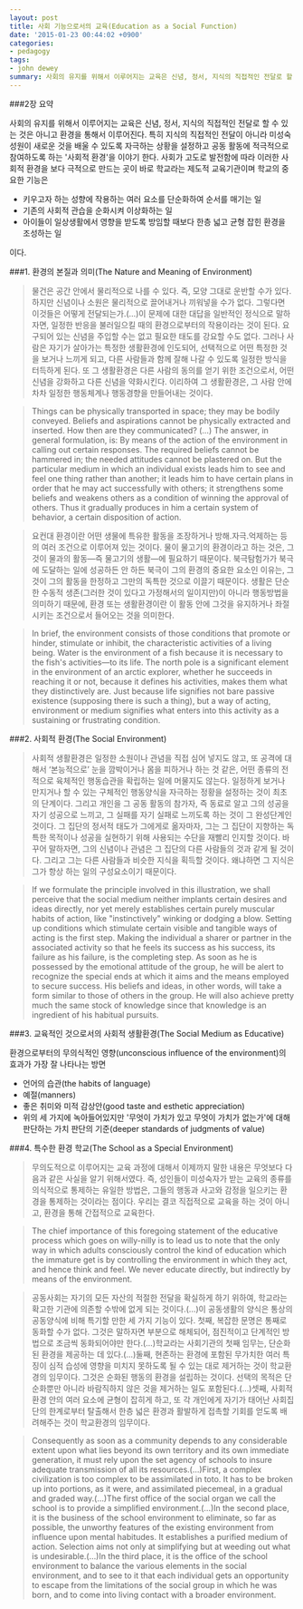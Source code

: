 ```yaml
---
layout: post
title: 사회 기능으로서의 교육(Education as a Social Function)
date: '2015-01-23 00:44:02 +0900'
categories:
- pedagogy
tags:
- john dewey
summary: 사회의 유지를 위해서 이루어지는 교육은 신념, 정서, 지식의 직접적인 전달로 할 수 있는 것은 아니고 환경을 통해서 이루어진다. 특히 지식의 직접적인 전달이 아니라 미성숙 성원이 새로운 것을 배울 수 있도록 자극하는 상황을 설정하고 공동 활동에 적극적으로 참여하도록 하는 '사회적 환경'을 이야기 한다.
---
```

###2장 요약

사회의 유지를 위해서 이루어지는 교육은 신념, 정서, 지식의 직접적인 전달로 할 수 있는 것은 아니고 환경을 통해서 이루어진다. 특히 지식의 직접적인 전달이 아니라 미성숙 성원이 새로운 것을 배울 수 있도록 자극하는 상황을 설정하고 공동 활동에 적극적으로 참여하도록 하는 '사회적 환경'을 이야기 한다. 사회가 고도로 발전함에 따라 이러한 사회적 환경을 보다 극적으로 만드는 곳이 바로 학교라는 제도적 교육기관이며 학교의 중요한 기능은

* 키우고자 하는 성향에 작용하는 여러 요소를 단순화하여 순서를 매기는 일
* 기존의 사회적 관습을 순화시켜 이상화하는 일
* 아이들이 일상생활에서 영향을 받도록 방임할 때보다 한층 넓고 균형 잡힌 환경을 조성하는 일

이다.

###1. 환경의 본질과 의미(The Nature and Meaning of Environment)

>물건은 공간 안에서 물리적으로 나를 수 있다. 즉, 모양 그대로 운반할 수가 있다. 하지만 신념이나 소원은 물리적으로 끌어내거나 끼워넣을 수가 없다. 그렇다면 이것들은 어떻게 전달되는가.(&hellip;)이 문제에 대한 대답을 일반적인 정식으로 말하자면, 일정한 반응을 불러일으킬 때의 환경으로부터의 작용이라는 것이 된다. 요구되어 있는 신념을 주입할 수는 없고 필요한 태도를 강요할 수도 없다. 그러나 사람은 자기가 살아가는 특정한 생활환경에 인도되어, 선택적으로 어떤 특정한 것을 보거나 느끼게 되고, 다른 사람들과 함께 잘해 나갈 수 있도록 일정한 방식을 터득하게 된다. 또 그 생활환경은 다른 사람의 동의를 얻기 위한 조건으로서, 어떤 신념을 강화하고 다른 신념을 약화시킨다. 이리하여 그 생활환경은, 그 사람 안에 차차 일정한 행동체계나 행동경향을 만들어내는 것이다.

>Things can be physically transported in space; they may be bodily conveyed. Beliefs and aspirations cannot be physically extracted and inserted. How then are they communicated? (&hellip;)&nbsp;The answer, in general formulation, is: By means of the action of the environment in calling out certain responses. The required beliefs cannot be hammered in; the needed attitudes cannot be plastered on. But the particular medium in which an individual exists leads him to see and feel one thing rather than another; it leads him to have certain plans in order that he may act successfully with others; it strengthens some beliefs and weakens others as a condition of winning the approval of others. Thus it gradually produces in him a certain system of behavior, a certain disposition of action.

>요컨대 환경이란 어떤 생물에 특유한 활동을 조장하거나 방해.자극.억제하는 등의 여러 조건으로 이루어져 있는 것이다. 물이 물고기의 환경이라고 하는 것은, 그것이 물과의 활동&mdash;즉 물고기의 생활&mdash;에 필요하기 때문이다. 북극탐험가가 북극에 도달하는 일에 성공하든 안 하든 북극이 그의 환경의 중요한 요소인 이유는, 그것이 그의 활동을 한정하고 그만의 독특한 것으로 이끌기 때문이다. 생활은 단순한 수동적 생존(그러한 것이 있다고 가정해서의 일이지만)이 아니라 행동방법을 의미하기 때문에, 환경 또는 생활환경이란 이 활동 안에 그것을 유지하거나 좌절시키는 조건으로서 들어오는 것을 의미한다.

>In brief, the environment consists of those conditions that promote or hinder, stimulate or inhibit, the characteristic activities of a living being. Water is the environment of a fish because it is necessary to the fish's activities&mdash;to its life. The north pole is a significant element in the environment of an arctic explorer, whether he succeeds in reaching it or not, because it defines his activities, makes them what they distinctively are. Just because life signifies not bare passive existence (supposing there is such a thing), but a way of acting, environment or medium signifies what enters into this activity as a sustaining or frustrating condition.</p></blockquote>


###2. 사회적 환경(The Social Environment)

>사회적 생활환경은 일정한 소원이나 관념을 직접 심어 넣지도 않고, 또 공격에 대해서 &lsquo;본능적으로&rsquo; 눈을 깜박이거나 몸을 피하거나 하는 것 같은, 어떤 종류의 전적으로 육체적인 행동습관을 확립하는 일에 머물지도 않는다. 일정하게 보거나 만지거나 할 수 있는 구체적인 행동양식을 자극하는 정황을 설정하는 것이 최초의 단계이다. 그리고 개인을 그 공동 활동의 참가자, 즉 동료로 알고 그의 성공을 자기 성공으로 느끼고, 그 실패를 자기 실패로 느끼도록 하는 것이 그 완성단계인 것이다. 그 집단의 정서적 태도가 그에게로 옮자마자, 그는 그 집단이 지향하는 독특한 목적이나 성공을 실현하기 위해 사용되는 수단을 재빨리 인지할 것이다. 바꾸어 말하자면, 그의 신념이나 관념은 그 집단의 다른 사람들의 것과 같게 될 것이다. 그리고 그는 다른 사람들과 비슷한 지식을 획득할 것이다. 왜냐하면 그 지식은 그가 항상 하는 일의 구성요소이기 때문이다.

>If we formulate the principle involved in this illustration, we shall perceive that the social medium neither implants certain desires and ideas directly, nor yet merely establishes certain purely muscular habits of action, like "instinctively" winking or dodging a blow. Setting up conditions which stimulate certain visible and tangible ways of acting is the first step. Making the individual a sharer or partner in the associated activity so that he feels its success as his success, its failure as his failure, is the completing step. As soon as he is possessed by the emotional attitude of the group, he will be alert to recognize the special ends at which it aims and the means employed to secure success. His beliefs and ideas, in other words, will take a form similar to those of others in the group. He will also achieve pretty much the same stock of knowledge since that knowledge is an ingredient of his habitual pursuits.


###3. 교육적인 것으로서의 사회적 생활환경(The Social Medium as Educative)

환경으로부터의 무의식적인 영향(unconscious influence of the environment)의 효과가 가장 잘 나타나는 방면

* 언어의 습관(the habits of language)
* 예절(manners)
* 좋은 취미와 미적 감상안(good taste and esthetic appreciation)
* 위의 세 가지에 녹아들어있지만 '무엇이 가치가 있고 무엇이 가치가 없는가'에 대해 판단하는 가치 판단의 기준(deeper standards of judgments of value)


###4. 특수한 환경 학교(The School as a Special Environment)

>무의도적으로 이루어지는 교육 과정에 대해서 이제까지 말한 내용은 무엇보다 다음과 같은 사실을 알기 위해서였다. 즉, 성인들이 미성숙자가 받는 교육의 종류를 의식적으로 통제하는 유일한 방법은, 그들의 행동과 사고와 감정을 일으키는 환경을 통제하는 것이라는 점이다. 우리는 결코 직접적으로 교육을 하는 것이 아니고, 환경을 통해 간접적으로 교육한다.

>The chief importance of this foregoing statement of the educative process which goes on willy-nilly is to lead us to note that the only way in which adults consciously control the kind of education which the immature get is by controlling the environment in which they act, and hence think and feel. We never educate directly, but indirectly by means of the environment.

>공동사회는 자기의 모든 자산의 적절한 전달을 확실하게 하기 위하여, 학교라는 확고한 기관에 의존할 수밖에 없게 되는 것이다.(&hellip;)이 공동생활의 양식은 통상의 공동양식에 비해 특기할 만한 세 가지 기능이 있다. 첫째, 복잡한 문명은 통째로 동화할 수가 없다. 그것은&nbsp;말하자면 부분으로 해체되어, 점진적이고 단계적인 방법으로 조금씩 동화되어야만 한다.(&hellip;)학교라는 사회기관의 첫째 임무는, 단순화된 환경을 제공하는 데 있다.(&hellip;)둘째, 현존하는 환경에 포함된 무가치한 여러 특징이 심적 습성에 영향을 미치지 못하도록 될 수 있는 대로 제거하는 것이 학교환경의 임무이다. 그것은 순화된 행동의 환경을 설립하는 것이다. 선택의 목적은 단순화뿐만 아니라 바람직하지 않은 것을 제거하는 일도 포함된다.(&hellip;)셋째, 사회적 환경 안의 여러 요소에 균형이 잡히게 하고, 또 각 개인에게 자기가 태어난 사회집단의 한계로부터 탈출해서 한층 넓은 환경과 활발하게 접촉할 기회를 얻도록 배려해주는 것이 학교환경의 임무이다.

>Consequently as soon as a community depends to any considerable extent upon what lies beyond its own territory and its own immediate generation, it must rely upon the set agency of schools to insure adequate transmission of all its resources.(&hellip;)First, a complex civilization is too complex to be assimilated in toto. It has to be broken up into portions, as it were, and assimilated piecemeal, in a gradual and graded way.(&hellip;)The first office of the social organ we call the school is to provide a simplified environment.(&hellip;)In the second place, it is the business of the school environment to eliminate, so far as possible, the unworthy features of the existing environment from influence upon mental habitudes. It establishes a purified medium of action. Selection aims not only at simplifying but at weeding out what is undesirable.(&hellip;)In the third place, it is the office of the school environment to balance the various elements in the social environment, and to see to it that each individual gets an opportunity to escape from the limitations of the social group in which he was born, and to come into living contact with a broader environment.